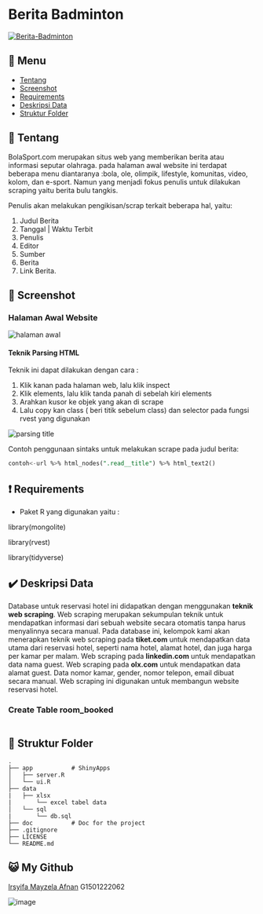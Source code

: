 # Berita Badminton
[![Berita-Badminton](https://github.com/irsyifa/Berita-Badminton/actions/workflows/badminton.yml/badge.svg)](https://github.com/irsyifa/Berita-Badminton/actions/workflows/badminton.yml)




## :bookmark_tabs: Menu

- [Tentang](#scroll-tentang)
- [Screenshot](#rice_scene-screenshot)
- [Requirements](#exclamation-requirements)
- [Deskripsi Data](#heavy_check_mark-deskripsi-data)
- [Struktur Folder](#open_file_folder-struktur-folder)

## :scroll: Tentang

BolaSport.com merupakan situs web yang memberikan berita atau informasi seputar olahraga. pada halaman awal website ini terdapat beberapa menu diantaranya :bola, ole, olimpik, lifestyle, komunitas, video, kolom, dan e-sport. Namun yang menjadi fokus penulis untuk dilakukan scraping yaitu berita bulu tangkis. 

Penulis akan melakukan pengikisan/scrap terkait beberapa hal, yaitu:
1. Judul Berita
2. Tanggal | Waktu Terbit
3. Penulis
4. Editor
5. Sumber
6. Berita
7. Link Berita.

## :rice_scene: Screenshot

### Halaman Awal Website
![halaman awal](https://github.com/irsyifa/Berita-Badminton/assets/103913260/8a0754b4-7c04-4dba-baec-58c205a22b32.PNG)

#### Teknik Parsing HTML
Teknik ini dapat dilakukan dengan cara :
1. Klik kanan pada halaman web, lalu klik inspect
2. Klik elements, lalu klik tanda panah di sebelah kiri elements
3. Arahkan kusor ke objek yang akan di scrape
4. Lalu copy kan class ( beri titik sebelum class) dan selector pada fungsi rvest yang digunakan

![parsing title ](https://github.com/irsyifa/Berita-Badminton/assets/103913260/4639fe32-8a7d-432f-8347-8426d2fd0409.PNG)

Contoh penggunaan sintaks untuk melakukan scrape pada judul berita:

``` sql
contoh<-url %>% html_nodes(".read__title") %>% html_text2()
```

## :exclamation: Requirements

- Paket R yang digunakan yaitu :

library(mongolite)

library(rvest)

library(tidyverse)

## :heavy_check_mark: Deskripsi Data

Database untuk reservasi hotel ini didapatkan dengan menggunakan **teknik web scraping**. Web scraping merupakan sekumpulan teknik untuk mendapatkan informasi dari sebuah website secara otomatis tanpa harus menyalinnya secara manual. Pada database ini, kelompok kami akan menerapkan teknik web scraping pada **tiket.com** untuk mendapatkan data utama dari reservasi hotel, seperti nama hotel, alamat hotel, dan juga harga per kamar per malam. Web scraping pada **linkedin.com** untuk mendapatkan data nama guest. Web scraping pada **olx.com** untuk mendapatkan data alamat guest. Data nomor kamar, gender, nomor telepon, email dibuat secara manual. Web scraping ini digunakan untuk membangun website reservasi hotel.


### Create Table room_booked

``` sql

```

## :open_file_folder: Struktur Folder

```
.
├── app           # ShinyApps
│   ├── server.R
│   └── ui.R
├── data 
|   ├── xlsx
|       └── excel tabel data
│   └── sql
|       └── db.sql
├── doc           # Doc for the project
├── .gitignore
├── LICENSE
└── README.md
```

## :smiley_cat: My Github

[Irsyifa Mayzela Afnan](https://github.com/irsyifa) G1501222062

![image](https://user-images.githubusercontent.com/111561203/227850526-85963b40-de8b-442e-b180-11f294bdefff.png)
